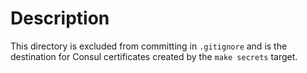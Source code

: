 # Description

This directory is excluded from committing in `.gitignore` and is the destination for Consul certificates created by the `make secrets` target.
